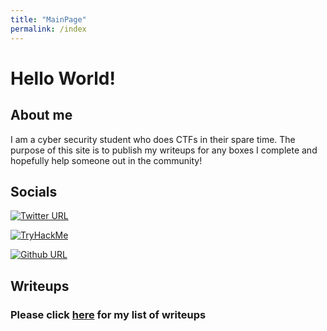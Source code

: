 ```yaml
---
title: "MainPage"
permalink: /index
---
```


# Hello World!

## About me

I am a cyber security student who does CTFs in their spare time. The purpose of this site is to publish my writeups for any boxes I complete and hopefully help someone out in the community!

## Socials 

[![Twitter URL](https://img.shields.io/twitter/follow/thetvdh1?label=Twitter&logo=Twitter&style=for-the-badge)](https://twitter.com/Thetvdh1)

 <a href="https://tryhackme.com/p/Thetvdj"><img src="https://tryhackme-badges.s3.amazonaws.com/Thetvdj.png" alt="TryHackMe"></a>


[![Github URL](https://img.shields.io/github/followers/Thetvdh?label=Github&logo=Github&style=for-the-badge)](https://github.com/Thetvdh)

## Writeups

### Please click [here](/writeups) for my list of writeups